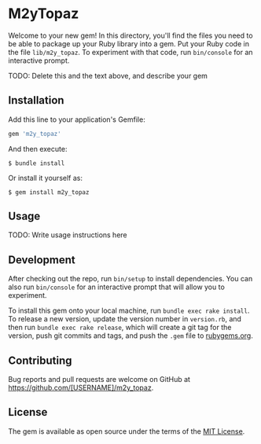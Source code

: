 # M2yTopaz

Welcome to your new gem! In this directory, you'll find the files you need to be able to package up your Ruby library into a gem. Put your Ruby code in the file `lib/m2y_topaz`. To experiment with that code, run `bin/console` for an interactive prompt.

TODO: Delete this and the text above, and describe your gem

## Installation

Add this line to your application's Gemfile:

```ruby
gem 'm2y_topaz'
```

And then execute:

    $ bundle install

Or install it yourself as:

    $ gem install m2y_topaz

## Usage

TODO: Write usage instructions here

## Development

After checking out the repo, run `bin/setup` to install dependencies. You can also run `bin/console` for an interactive prompt that will allow you to experiment.

To install this gem onto your local machine, run `bundle exec rake install`. To release a new version, update the version number in `version.rb`, and then run `bundle exec rake release`, which will create a git tag for the version, push git commits and tags, and push the `.gem` file to [rubygems.org](https://rubygems.org).

## Contributing

Bug reports and pull requests are welcome on GitHub at https://github.com/[USERNAME]/m2y_topaz.


## License

The gem is available as open source under the terms of the [MIT License](https://opensource.org/licenses/MIT).
